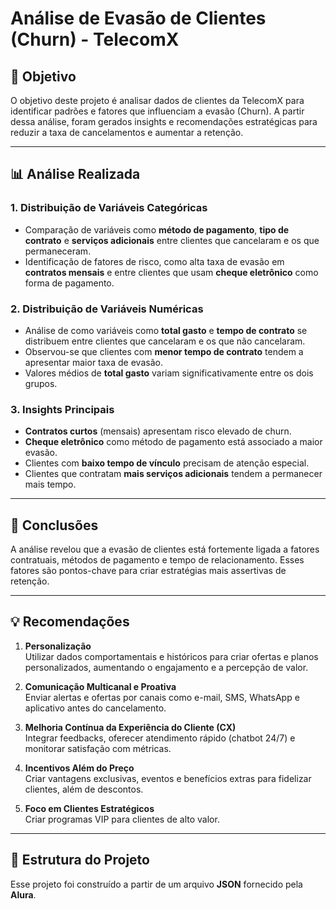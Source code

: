 # Análise de Evasão de Clientes (Churn) - TelecomX

## 📌 Objetivo
O objetivo deste projeto é analisar dados de clientes da TelecomX para identificar padrões e fatores que influenciam a evasão (Churn). A partir dessa análise, foram gerados insights e recomendações estratégicas para reduzir a taxa de cancelamentos e aumentar a retenção.

---

## 📊 Análise Realizada

### 1. Distribuição de Variáveis Categóricas
- Comparação de variáveis como **método de pagamento**, **tipo de contrato** e **serviços adicionais** entre clientes que cancelaram e os que permaneceram.
- Identificação de fatores de risco, como alta taxa de evasão em **contratos mensais** e entre clientes que usam **cheque eletrônico** como forma de pagamento.

### 2. Distribuição de Variáveis Numéricas
- Análise de como variáveis como **total gasto** e **tempo de contrato** se distribuem entre clientes que cancelaram e os que não cancelaram.
- Observou-se que clientes com **menor tempo de contrato** tendem a apresentar maior taxa de evasão.
- Valores médios de **total gasto** variam significativamente entre os dois grupos.

### 3. Insights Principais
- **Contratos curtos** (mensais) apresentam risco elevado de churn.
- **Cheque eletrônico** como método de pagamento está associado a maior evasão.
- Clientes com **baixo tempo de vínculo** precisam de atenção especial.
- Clientes que contratam **mais serviços adicionais** tendem a permanecer mais tempo.

---

## 📝 Conclusões
A análise revelou que a evasão de clientes está fortemente ligada a fatores contratuais, métodos de pagamento e tempo de relacionamento. Esses fatores são pontos-chave para criar estratégias mais assertivas de retenção.

---

## 💡 Recomendações

1. **Personalização**  
   Utilizar dados comportamentais e históricos para criar ofertas e planos personalizados, aumentando o engajamento e a percepção de valor.

2. **Comunicação Multicanal e Proativa**  
   Enviar alertas e ofertas por canais como e-mail, SMS, WhatsApp e aplicativo antes do cancelamento.

3. **Melhoria Contínua da Experiência do Cliente (CX)**  
   Integrar feedbacks, oferecer atendimento rápido (chatbot 24/7) e monitorar satisfação com métricas.

4. **Incentivos Além do Preço**  
   Criar vantagens exclusivas, eventos e benefícios extras para fidelizar clientes, além de descontos.

5. **Foco em Clientes Estratégicos**  
   Criar programas VIP para clientes de alto valor.

---

## 📂 Estrutura do Projeto
Esse projeto foi construído a partir de um arquivo **JSON** fornecido pela **Alura**.
